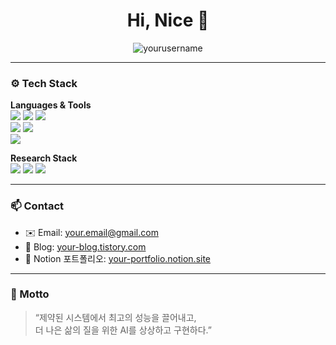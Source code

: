 <h1 align="center">Hi, Nice 👋</h1>

<p align="center">
  <img src="https://komarev.com/ghpvc/?username=yourusername&label=Profile%20views&color=0e75b6&style=flat" alt="yourusername" />
</p>

---

### ⚙️ Tech Stack

**Languages & Tools**  
<img src="https://img.shields.io/badge/Python-3776AB?style=flat&logo=python&logoColor=white"/> 
<img src="https://img.shields.io/badge/Flutter-02569B?style=flat&logo=flutter&logoColor=white"/> 
<img src="https://img.shields.io/badge/Dart-0175C2?style=flat&logo=dart&logoColor=white"/>  
<img src="https://img.shields.io/badge/Node.js-339933?style=flat&logo=node.js&logoColor=white"/> 
<img src="https://img.shields.io/badge/PostgreSQL-4169E1?style=flat&logo=postgresql&logoColor=white"/>  
<img src="https://img.shields.io/badge/RaspberryPi-C51A4A?style=flat&logo=raspberrypi&logoColor=white"/>  

**Research Stack**  
<img src="https://img.shields.io/badge/PyTorch-EE4C2C?style=flat&logo=pytorch&logoColor=white"/> 
<img src="https://img.shields.io/badge/ONNX-005CED?style=flat&logo=onnx&logoColor=white"/>
<img src="https://img.shields.io/badge/HuggingFace-FCC624?style=flat&logo=huggingface&logoColor=black"/>

---

### 📫 Contact

- ✉️ Email: your.email@gmail.com  
- 📝 Blog: [your-blog.tistory.com](https://your-blog.tistory.com)  
- 🧠 Notion 포트폴리오: [your-portfolio.notion.site](https://your-portfolio.notion.site)

---

### 🧭 Motto

> “제약된 시스템에서 최고의 성능을 끌어내고,  
> 더 나은 삶의 질을 위한 AI를 상상하고 구현하다.”

